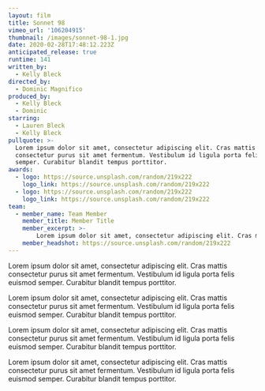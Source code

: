 ```yaml
---
layout: film
title: Sonnet 98
vimeo_url: '106204915'
thumbnail: /images/sonnet-98-1.jpg
date: 2020-02-28T17:48:12.223Z
anticipated_release: true
runtime: 141
written_by: 
  - Kelly Bleck
directed_by: 
  - Dominic Magnifico
produced_by:
  - Kelly Bleck
  - Dominic
starring:
  - Lauren Bleck
  - Kelly Bleck
pullquote: >-
  Lorem ipsum dolor sit amet, consectetur adipiscing elit. Cras mattis
  consectetur purus sit amet fermentum. Vestibulum id ligula porta felis euismod
  semper. Curabitur blandit tempus porttitor.
awards: 
  - logo: https://source.unsplash.com/random/219x222
    logo_link: https://source.unsplash.com/random/219x222
  - logo: https://source.unsplash.com/random/219x222
    logo_link: https://source.unsplash.com/random/219x222
team:
  - member_name: Team Member
    member_title: Member Title
    member_excerpt: >-
        Lorem ipsum dolor sit amet, consectetur adipiscing elit. Cras mattis consectetur purus sit amet fermentum. Vestibulum id ligula porta felis euismod semper. Curabitur blandit tempus porttitor.
    member_headshot: https://source.unsplash.com/random/219x222
---
```

Lorem ipsum dolor sit amet, consectetur adipiscing elit. Cras mattis consectetur purus sit amet fermentum. Vestibulum id ligula porta felis euismod semper. Curabitur blandit tempus porttitor.

Lorem ipsum dolor sit amet, consectetur adipiscing elit. Cras mattis consectetur purus sit amet fermentum. Vestibulum id ligula porta felis euismod semper. Curabitur blandit tempus porttitor.

Lorem ipsum dolor sit amet, consectetur adipiscing elit. Cras mattis consectetur purus sit amet fermentum. Vestibulum id ligula porta felis euismod semper. Curabitur blandit tempus porttitor.

Lorem ipsum dolor sit amet, consectetur adipiscing elit. Cras mattis consectetur purus sit amet fermentum. Vestibulum id ligula porta felis euismod semper. Curabitur blandit tempus porttitor.
